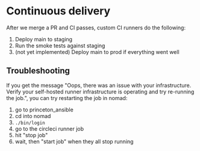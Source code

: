 # Continuous delivery

After we merge a PR and CI passes, custom CI runners do the following:

1. Deploy main to staging
2. Run the smoke tests against staging
3. (not yet implemented) Deploy main to prod if everything went well


## Troubleshooting

If you get the message "Oops, there was an issue with your infrastructure. Verify your self-hosted runner infrastructure is operating and try re-running the job.", you can try restarting the job in nomad:

1. go to princeton_ansible
2. cd into nomad
3. `./bin/login`
4. go to the circleci runner job
5. hit "stop job"
6. wait, then "start job" when they all stop running



